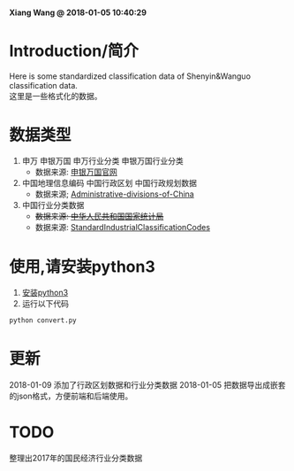 #### Xiang Wang @ 2018-01-05 10:40:29


# Introduction/简介
Here is some standardized classification data of Shenyin&Wanguo classification data.  
这里是一些格式化的数据。  


# 数据类型
1. 申万 申银万国 申万行业分类 申银万国行业分类  
    * 数据来源: [申银万国官网](http://www.swsindex.com/idx0530.aspx)
2. 中国地理信息编码 中国行政区划 中国行政规划数据
    * 数据来源; [Administrative-divisions-of-China](https://github.com/modood/Administrative-divisions-of-China)
3. 中国行业分类数据
    * ~~数据来源: [中华人民共和国国家统计局](http://www.stats.gov.cn/tjsj/tjbz/201709/t20170929_1539288.html)~~
    * 数据来源: [StandardIndustrialClassificationCodes](https://github.com/EarlYan/StandardIndustrialClassificationCodes)


# 使用,请安装python3
1. [安装python3](https://www.python.org/downloads/)
2. 运行以下代码
```python
python convert.py
```

# 更新
2018-01-09 添加了行政区划数据和行业分类数据
2018-01-05 把数据导出成嵌套的json格式，方便前端和后端使用。

# TODO
整理出2017年的国民经济行业分类数据
